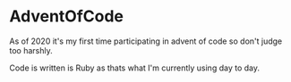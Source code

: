 # AdventOfCode

As of 2020 it's my first time participating in advent of code so don't judge too harshly.

Code is written is Ruby as thats what I'm currently using day to day.
